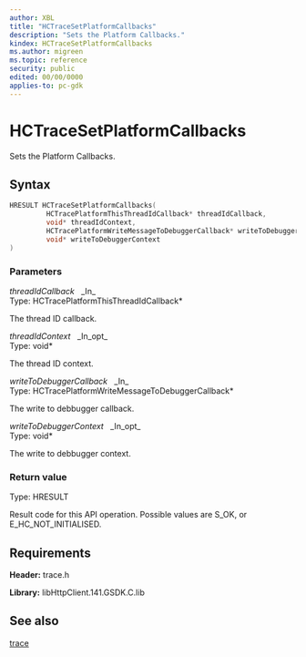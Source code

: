 ```yaml
---
author: XBL
title: "HCTraceSetPlatformCallbacks"
description: "Sets the Platform Callbacks."
kindex: HCTraceSetPlatformCallbacks
ms.author: migreen
ms.topic: reference
security: public
edited: 00/00/0000
applies-to: pc-gdk
---
```


# HCTraceSetPlatformCallbacks  

Sets the Platform Callbacks.  

## Syntax  
  
```cpp
HRESULT HCTraceSetPlatformCallbacks(  
         HCTracePlatformThisThreadIdCallback* threadIdCallback,  
         void* threadIdContext,  
         HCTracePlatformWriteMessageToDebuggerCallback* writeToDebuggerCallback,  
         void* writeToDebuggerContext  
)  
```  
  
### Parameters  
  
*threadIdCallback* &nbsp;&nbsp;\_In\_  
Type: HCTracePlatformThisThreadIdCallback*  
  
The thread ID callback.  
  
*threadIdContext* &nbsp;&nbsp;\_In\_opt\_  
Type: void*  
  
The thread ID context.  
  
*writeToDebuggerCallback* &nbsp;&nbsp;\_In\_  
Type: HCTracePlatformWriteMessageToDebuggerCallback*  
  
The write to debbugger callback.  
  
*writeToDebuggerContext* &nbsp;&nbsp;\_In\_opt\_  
Type: void*  
  
The write to debbugger context.  
  
  
### Return value  
Type: HRESULT
  
Result code for this API operation. Possible values are S_OK, or E_HC_NOT_INITIALISED.
  
## Requirements  
  
**Header:** trace.h
  
**Library:** libHttpClient.141.GSDK.C.lib
  
## See also  
[trace](../trace_members.md)  
  
  
